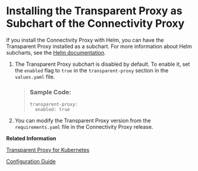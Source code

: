 <!-- loio4fadac5e1b2e4316ba6f70327b1e034c -->

# Installing the Transparent Proxy as Subchart of the Connectivity Proxy

If you install the Connectivity Proxy with Helm, you can have the Transparent Proxy installed as a subchart. For more information about Helm subcharts, see the [Helm documentation](https://helm.sh/docs/chart_template_guide/subcharts_and_globals).

1.  The Transparent Proxy subchart is disabled by default. To enable it, set the `enabled` flag to `true` in the `transparent-proxy` section in the `values.yaml` file.

    > ### Sample Code:  
    > ```
    > transparent-proxy:
    >   enabled: true
    > ```

2.  You can modify the Transparent Proxy version from the `requirements.yaml` file in the Connectivity Proxy release.

**Related Information**  


[Transparent Proxy for Kubernetes](transparent-proxy-for-kubernetes-acc64ad.md "Use the Transparent Proxy for Kubernetes to connect workloads on a Kubernetes cluster to Internet and on-premise applications.")

[Configuration Guide](configuration-guide-eaa8204.md "Find an overview of configuration parameters for the Connectivity Proxy for Kubernetes.")

